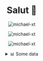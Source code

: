 <h1 align="center">Salut 👋</h1>

<p align="center"> <img src="https://komarev.com/ghpvc/?username=michael-xt" alt="michael-xt" /> 
</p>

<p align="center"><img align="center" src="https://github-readme-stats.vercel.app/api/top-langs/?username=michael-xt&layout=compact&theme=dark&show_icons=true" alt="michael-xt" /></p>
<p align="center"><img align="center" src="https://github-readme-stats.vercel.app/api?username=michael-xt&show_icons=true&theme=dark&show_icons=true" alt="michael-xt" /></p>

<details align="center"><summary>📊 Some data</summary>
<p>

<!--START_SECTION:waka-->
**🐱 My GitHub Data** 

> 🏆 256 Contributions in the Year 2021
 > 
> 📦 16.4 MB Used in GitHub's Storage 
 > 
> 🚫 Not Opted to Hire
 > 
> 📜 5 Public Repositories 
 > 
> 🔑 32 Private Repositories  
 > 
**I'm an Early 🐤** 

```text
🌞 Morning    130 commits    ████████░░░░░░░░░░░░░░░░░   31.86% 
🌆 Daytime    108 commits    ██████░░░░░░░░░░░░░░░░░░░   26.47% 
🌃 Evening    164 commits    ██████████░░░░░░░░░░░░░░░   40.2% 
🌙 Night      6 commits      ░░░░░░░░░░░░░░░░░░░░░░░░░   1.47%

```
📅 **I'm Most Productive on Thursday** 

```text
Monday       36 commits     ██░░░░░░░░░░░░░░░░░░░░░░░   8.82% 
Tuesday      58 commits     ███░░░░░░░░░░░░░░░░░░░░░░   14.22% 
Wednesday    85 commits     █████░░░░░░░░░░░░░░░░░░░░   20.83% 
Thursday     86 commits     █████░░░░░░░░░░░░░░░░░░░░   21.08% 
Friday       57 commits     ███░░░░░░░░░░░░░░░░░░░░░░   13.97% 
Saturday     51 commits     ███░░░░░░░░░░░░░░░░░░░░░░   12.5% 
Sunday       35 commits     ██░░░░░░░░░░░░░░░░░░░░░░░   8.58%

```


📊 **This Week I Spent My Time On** 

```text
🔥 Editors: 
VS Code                  12 mins             █████████████████████████   100.0%

💻 Operating System: 
Windows                  12 mins             █████████████████████████   100.0%

```

**I Mostly Code in JavaScript** 

```text
JavaScript               11 repos            ████████░░░░░░░░░░░░░░░░░   33.33% 
Java                     8 repos             ██████░░░░░░░░░░░░░░░░░░░   24.24% 
Lua                      3 repos             ██░░░░░░░░░░░░░░░░░░░░░░░   9.09% 
Vue                      3 repos             ██░░░░░░░░░░░░░░░░░░░░░░░   9.09% 
C#                       3 repos             ██░░░░░░░░░░░░░░░░░░░░░░░   9.09%

```



 Last Updated on 17/10/2021
<!--END_SECTION:waka-->
</p>
